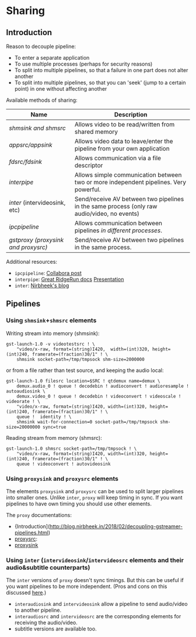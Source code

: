 # Sharing

## Introduction

Reason to decouple pipeline:

* To enter a separate application
* To use multiple processes (perhaps for security reasons)
* To split into multiple pipelines, so that a failure in one part does not alter another
* To split into multiple pipelines, so that you can 'seek' (jump to a certain point) in one without affecting another

Available methods of sharing:

| Name                                | Description                                                                                 | 
|-------------------------------------|---------------------------------------------------------------------------------------------|
| *shmsink and shmsrc*                | Allows video to be read/written from shared memory                                          |
| *appsrc/appsink*                    | Allows video data to leave/enter the pipeline from your own application                     |
| *fdsrc/fdsink*                      | Allows communication via a file descriptor                                                  |
| *interpipe*                         | Allows simple communication between two or more independent pipelines. Very powerful.       |
| *inter* (intervideosink, etc)       | Send/receive AV between two pipelines in the same process (only raw audio/video, no events) |
| *ipcpipeline*                       | Allows communication between pipelines *in different processes*.                            |
| *gstproxy (proxysink and proxysrc)* | Send/receive AV between two pipelines in the same process.                                  |

Additional resources:

* `ipcpipeline`:
  [Collabora post](https://www.collabora.com/news-and-blog/blog/2017/11/17/ipcpipeline-splitting-a-gstreamer-pipeline-into-multiple-processes/)
* `interpipe`:
  [Great RidgeRun docs](https://developer.ridgerun.com/wiki/index.php?title=GstInterpipe)
  [Presentation](https://gstreamer.freedesktop.org/data/events/gstreamer-conference/2015/Melissa%20Montero%20-%20GST%20Daemon%20and%20Interpipes:%20A%20simpler%20way%20to%20get%20your%20applications%20done%20.pdf)
* `inter`: [Nirbheek's blog](http://blog.nirbheek.in/2018/02/decoupling-gstreamer-pipelines.html)

## Pipelines

### Using `shmsink`+`shmsrc` elements

Writing stream into memory (shmsink):
```shell
gst-launch-1.0 -v videotestsrc ! \
    "video/x-raw, format=(string)I420,  width=(int)320, height=(int)240, framerate=(fraction)30/1" ! \
    shmsink socket-path=/tmp/tmpsock shm-size=2000000
```
or from a file rather than test source, and keeping the audio local:
```shell
gst-launch-1.0 filesrc location=$SRC ! qtdemux name=demux \
    demux.audio_0 ! queue ! decodebin ! audioconvert ! audioresample ! autoaudiosink \
    demux.video_0 ! queue ! decodebin ! videoconvert ! videoscale ! videorate ! \
    "video/x-raw, format=(string)I420, width=(int)320, height=(int)240, framerate=(fraction)30/1" ! \
    queue !  identity ! \
    shmsink wait-for-connection=0 socket-path=/tmp/tmpsock shm-size=20000000 sync=true  
```

Reading stream from memory (shmsrc):
```shell
gst-launch-1.0 shmsrc socket-path=/tmp/tmpsock ! \
    "video/x-raw, format=(string)I420, width=(int)320, height=(int)240, framerate=(fraction)30/1" ! \
    queue ! videoconvert ! autovideosink
````

### Using `proxysink` and `proxysrc` elements

The elements `proxysink` and `proxysrc` can be used to split larger pipelines into smaller ones.
Unlike `inter`, `proxy` will keep timing in sync. If you want pipelines to have own timing you should
use other elements.

The `proxy` documentations:
* {Introduction](http://blog.nirbheek.in/2018/02/decoupling-gstreamer-pipelines.html)
* [proxysrc](https://gstreamer.freedesktop.org/data/doc/gstreamer/head/gst-plugins-bad-plugins/html/gst-plugins-bad-plugins-proxysrc.html):
* [proxysink](https://gstreamer.freedesktop.org/data/doc/gstreamer/head/gst-plugins-bad-plugins/html/gst-plugins-bad-plugins-proxysink.html)

### Using `inter` (`intervideosink`/`intervideosrc` elements and their audio&subtitle counterparts)

The `inter` versions of `proxy` doesn't sync timings. But this can be useful if you want
pipelines to be more independent. (Pros and cons on this discussed [here](http://gstreamer-devel.966125.n4.nabble.com/How-to-connect-intervideosink-and-intervideosrc-for-IPC-pipelines-td4684567.html).)

* `interaudiosink` and `intervideosink` allow a pipeline to send audio/video to another pipeline.
* `interaudiosrc` and `intervideosrc` are the corresponding elements for receiving the audio/video.
* subtitle versions are available too.
